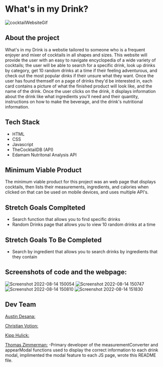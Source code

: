 # What's in my Drink? 

![cocktailWebsiteGif](https://user-images.githubusercontent.com/107579894/184548991-e9a1c20b-3912-4146-a7c9-706aa941afa1.gif)

## About the project


What's in my Drink is a webstie tailored to someone who is a frequent enjoyer and mixer of cocktails in all shapes and sizes. This website will provide the user with an easy to navigate encyclopedia of a wide variety of cocktails; the user will be able to search for a specific drink, look up drinks by category, get 10 random drinks at a time if their feeling adventurous, and check out the most popular dinks if their unsure what they want. Once the user has found themself on a page of drinks they'd be interested in, each card contains a picture of what the finished product will look like, and the name of the drink. Once the user clicks on the drink, it displays information about the drink like what ingredients you'll need and their quantity, instructions on how to make the beverage, and the drink's nutritional information. 

## Tech Stack

* HTML
* CSS
* Javascript
* TheCocktailDB (API)
* Edamam Nutritonal Analysis API

## Minimum Viable Product

The minimum viable product for this project was an web page that displays cocktails, then lists their measurements, ingredients, and calories when clicked on that can be used on mobile devices, and uses multiple API's. 

## Stretch Goals Complteted

* Search function that allows you to find specific drinks
* Random Drinks page that allows you to view 10 random drinks at a time

## Stretch Goals To Be Completed

* Search by ingredient that allows you to search drinks by ingredients that they contain

## Screenshots of code and the webpage:


![Screenshot 2022-08-14 150054](https://user-images.githubusercontent.com/107579894/184551426-db4667b2-42aa-4898-a1cb-21f9a7526254.png)
![Screenshot 2022-08-14 150747](https://user-images.githubusercontent.com/107579894/184551428-eb644153-eaad-408f-b7b7-733cff5bc2c8.png)
![Screenshot 2022-08-14 150810](https://user-images.githubusercontent.com/107579894/184551433-41dac728-b72b-450a-937e-59a22b59c11e.png)
![Screenshot 2022-08-14 151830](https://user-images.githubusercontent.com/107579894/184551608-a5d15042-bbf0-45df-a06a-fae97a2c4ea6.png)


## Dev Team

[Austin Desana:](https://github.com/adesana)

[Christian Votion:](https://github.com/cvotion)

[Kipp Hulick:](https://github.com/Battlepigg)

[Thomas Zimmerman:](https://github.com/clintwestwords)
-Primary developer of the measurementConverter and appearModal functions used to display the correct information to each drink modal, implimented the modal feature to each JS page, wrote this README file.
